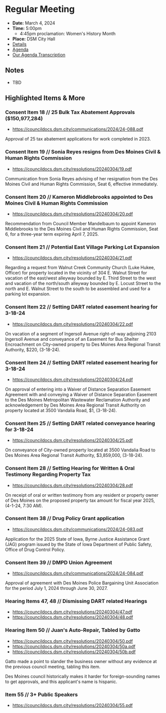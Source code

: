 # Regular Meeting

- **Date:** March 4, 2024
- **Time:** 5:00pm
    - 4:45pm proclamation: Women's History Month
- **Place:** DSM City Hall
- [Details](https://www.dsm.city/citycouncil_detail_T60_R2784.php)
- [Agenda](https://councildocs.dsm.city/agendas/ag20240304.pdf)
- [Our Agenda Transcription](#/view/agenda~2024~transcription~03-04_RM)

## Notes

- TBD

## Highlighted Items & More

### Consent Item 18 // 25 Bulk Tax Abatement Approvals ($150,977,284)

- https://councildocs.dsm.city/communications/2024/24-088.pdf

Approval of 25 tax abatement applications for work completed in 2023.

### Consent Item 19 // Sonia Reyes resigns from Des Moines Civil & Human Rights Commission

- https://councildocs.dsm.city/resolutions/20240304/19.pdf

Communication from Sonia Reyes advising of her resignation from the Des Moines Civil and Human Rights Commission, Seat 6, effective immediately. 

### Consent Item 20 // Kameron Middlebrooks appointed to Des Moines Civil & Human Rights Commission

- https://councildocs.dsm.city/resolutions/20240304/20.pdf

Recommendation from Council Member Mandelbaum to appoint Kameron Middlebrooks to the Des Moines Civil and Human Rights Commission, Seat 6, for a three-year term expiring April 7, 2025. 

### Consent Item 21 // Potential East Village Parking Lot Expansion

- https://councildocs.dsm.city/resolutions/20240304/21.pdf

Regarding a request from Walnut Creek Community Church (Luke Hukee, Officer) for property located in the vicinity of 304 E. Walnut Street for vacation of the east/west alleyway bounded by E. Third Street to the west and vacation of the north/south alleyway bounded by E. Locust Street to the north and E. Walnut Street to the south to be assembled and used for a parking lot expansion. 

### Consent Item 22 // Setting DART related easement hearing for 3-18-24

- https://councildocs.dsm.city/resolutions/20240304/22.pdf

On vacation of a segment of Ingersoll Avenue right-of-way adjoining 2103 Ingersoll Avenue and conveyance of an Easement for Bus Shelter Encroachment on City-owned property to Des Moines Area Regional Transit Authority, $220, (3-18-24).

### Consent Item 24 // Setting DART related easement hearing for 3-18-24

- https://councildocs.dsm.city/resolutions/20240304/24.pdf

On approval of entering into a Waiver of Distance Separation Easement Agreement with and conveying a Waiver of Distance Separation Easement to the Des Moines Metropolitan Wastewater Reclamation Authority and acknowledgement by Des Moines Area Regional Transit Authority on property located at 3500 Vandalia Road, $1, (3-18-24). 

### Consent Item 25 // Setting DART related conveyance hearing for 3-18-24

- https://councildocs.dsm.city/resolutions/20240304/25.pdf

On conveyance of City-owned property located at 3500 Vandalia Road to Des Moines Area Regional Transit Authority, $3,859,000, (3-18-24). 

### Consent Item 28 // Setting Hearing for Written & Oral Testimony Regarding Property Tax

- https://councildocs.dsm.city/resolutions/20240304/28.pdf

On receipt of oral or written testimony from any resident or property owner of Des Moines on the proposed property tax amount for fiscal year 2025, (4-1-24, 7:30 AM). 

### Consent Item 38 // Drug Policy Grant application

- https://councildocs.dsm.city/communications/2024/24-083.pdf

Application for the 2025 State of Iowa, Byrne Justice Assistance Grant (JAG) program issued by the State of Iowa Department of Public Safety, Office of Drug Control Policy. 

### Consent Item 39 // DMPD Union Agreement

- https://councildocs.dsm.city/communications/2024/24-084.pdf

Approval of agreement with Des Moines Police Bargaining Unit Association for the period July 1, 2024 through June 30, 2027. 

### Hearing Items 47, 48 // Dismissing DART related Hearings

- https://councildocs.dsm.city/resolutions/20240304/47.pdf
- https://councildocs.dsm.city/resolutions/20240304/48.pdf

### Hearing Item 50 // Juan's Auto-Repair, Tabled by Gatto

- https://councildocs.dsm.city/resolutions/20240304/50.pdf
- https://councildocs.dsm.city/resolutions/20240304/50a.pdf
- https://councildocs.dsm.city/resolutions/20240304/50b.pdf

Gatto made a point to slander the business owner without any evidence at the previous council meeting, tabling this item.

Des Moines council historically makes it harder for foreign-sounding names to get approvals, and this applicant's name is hispanic.

### Item 55 // 3+ Public Speakers

- https://councildocs.dsm.city/resolutions/20240304/55.pdf
